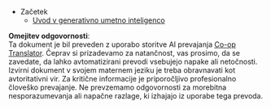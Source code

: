 <!--
CO_OP_TRANSLATOR_METADATA:
{
  "original_hash": "4d1335b77a62c821d972c35ef82c586a",
  "translation_date": "2025-05-20T11:34:03+00:00",
  "source_file": "docs/_sidebar.md",
  "language_code": "sl"
}
-->
- Začetek
  - [Uvod v generativno umetno inteligenco](../01-introduction-to-genai/README.md?WT.mc_id=academic-105485-koreyst)

**Omejitev odgovornosti**:  
Ta dokument je bil preveden z uporabo storitve AI prevajanja [Co-op Translator](https://github.com/Azure/co-op-translator). Čeprav si prizadevamo za natančnost, vas prosimo, da se zavedate, da lahko avtomatizirani prevodi vsebujejo napake ali netočnosti. Izvirni dokument v svojem maternem jeziku je treba obravnavati kot avtoritativni vir. Za kritične informacije je priporočljivo profesionalno človeško prevajanje. Ne prevzemamo odgovornosti za morebitna nesporazumevanja ali napačne razlage, ki izhajajo iz uporabe tega prevoda.